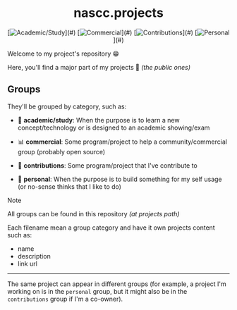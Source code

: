 <div align="center">

nascc.projects
==============

[![Academic/Study](https://img.shields.io/badge/Academic%2FStudy-c1121f?)](#)
[![Commercial](https://img.shields.io/badge/Commercial-669bbc?)](#)
[![Contributions](https://img.shields.io/badge/Contributions-fb8500?)](#)
[![Personal](https://img.shields.io/badge/Personal-e76f51?)](#)

</div>

Welcome to my project's repository 😁

Here, you'll find a major part of my projects 🎁 _(the public ones)_

## Groups

They'll be grouped by category, such as:

  - 🏫 **academic/study**: When the purpose is to learn a new
    concept/technology or is designed to an academic showing/exam

  - 📊 **commercial**: Some program/project to help a
    community/commercial group (probably open source)

  - 🤝 **contributions**: Some program/project that I've contribute to

  - 🎉 **personal**: When the purpose is to build something for my self usage
    (or no-sense thinks that I like to do)

> [!NOTE]
> 
> All groups can be found in this repository _(at projects path)_
>
> Each filename mean a group category and have it own projects
> content such as:
>   - name
>   - description
>   - link url
>
> ---
>
> The same project can appear in different groups (for example, a
> project I'm working on is in the `personal` group, but it might
> also be in the `contributions` group if I'm a co-owner).
